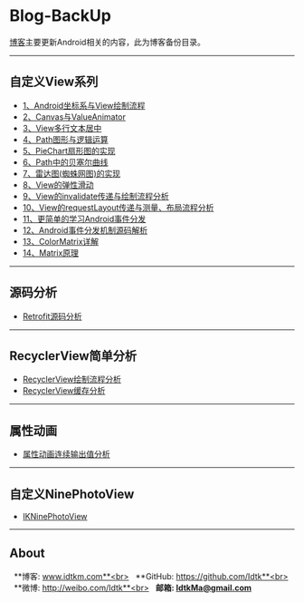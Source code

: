 # Blog-BackUp
 
[博客](http://www.idtkm.com)主要更新Android相关的内容，此为博客备份目录。

******

## 自定义View系列

* [1、Android坐标系与View绘制流程](https://github.com/Idtk/Blog/blob/master/Blog/1%E3%80%81CoordinateAndProcess.md)
* [2、Canvas与ValueAnimator](https://github.com/Idtk/Blog/blob/master/Blog/2%E3%80%81CanvasAndValueAnimator.md)
* [3、View多行文本居中](https://github.com/Idtk/Blog/blob/master/Blog/3%E3%80%81Multi-lineTextCenter.md)
* [4、Path图形与逻辑运算](https://github.com/Idtk/Blog/blob/master/Blog/4%E3%80%81PathFigureAndLogical.md)
* [5、PieChart扇形图的实现](https://github.com/Idtk/Blog/blob/master/Blog/5%E3%80%81PieChart.md)
* [6、Path中的贝塞尔曲线](https://github.com/Idtk/Blog/blob/master/Blog/6%E3%80%81Bezier.md)
* [7、雷达图(蜘蛛网图)的实现](https://github.com/Idtk/Blog/blob/master/Blog/7%E3%80%81RadarChart.md)
* [8、View的弹性滑动](https://github.com/Idtk/Blog/blob/master/Blog/8%E3%80%81Scroll.md)
* [9、View的invalidate传递与绘制流程分析](https://github.com/Idtk/Blog/blob/master/Blog/9%E3%80%81Invalidate.md)
* [10、View的requestLayout传递与测量、布局流程分析](https://github.com/Idtk/Blog/blob/master/Blog/10%E3%80%81RequestLayout.md)
* [11、更简单的学习Android事件分发](https://github.com/Idtk/Blog/blob/master/Blog/11%E3%80%81TouchEvent.md)
* [12、Android事件分发机制源码解析](https://github.com/Idtk/Blog/blob/master/Blog/12%E3%80%81TouchEventSource.md)
* [13、ColorMatrix详解](https://github.com/Idtk/Blog/blob/master/Blog/13%E3%80%81ColorMatrix.md)
* [14、Matrix原理](https://github.com/Idtk/Blog/blob/master/Blog/14%E3%80%81Matrix.md)

******

## 源码分析

* [Retrofit源码分析](https://github.com/Idtk/Blog/blob/master/Blog/Retrofit.md)

******

## RecyclerView简单分析

* [RecyclerView绘制流程分析](https://github.com/Idtk/Blog/blob/master/Blog/RecyclerView.LayoutManager.md)
* [RecyclerView缓存分析](https://github.com/Idtk/Blog/blob/master/Blog/RecyclerView.Recycler.md)

******

## 属性动画

* [属性动画连续输出值分析](https://github.com/Idtk/Blog/blob/master/Blog/F1%E3%80%81Property%20Animation.md)

******

## 自定义NinePhotoView

* [IKNinePhotoView](https://github.com/Idtk/Blog/blob/master/Blog/NinePhotoView.md)

******

## About

&nbsp;&nbsp;**博客: www.idtkm.com**<br>
&nbsp;&nbsp;**GitHub: https://github.com/Idtk**<br>
&nbsp;&nbsp;**微博: http://weibo.com/Idtk**<br>
&nbsp;&nbsp;**邮箱: IdtkMa@gmail.com**<br>

